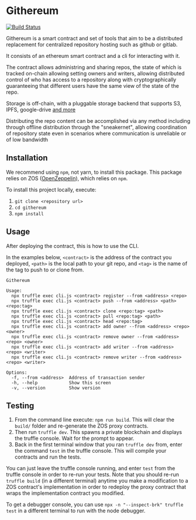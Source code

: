 # Githereum

[![Build Status](https://travis-ci.com/cardstack/githereum.svg?token=icdHtyWxYqeLi6vwJoV4&branch=master)](https://travis-ci.com/cardstack/githereum)

Githereum is a smart contract and set of tools that aim to be a distributed
replacement for centralized repository hosting such as github or gitlab.

It consists of an ethereum smart contract and a cli for interacting with it.

The contract allows administring and sharing repos, the state of which is tracked
on-chain allowing setting owners and writers, allowing distributed control of
who has access to a repository along with cryptographically guaranteeing that
different users have the same view of the state of the repo.

Storage is off-chain, with a pluggable storage backend that supports S3, IPFS,
google-drive [and more](https://www.npmjs.com/package/abstract-blob-store#some-modules-that-use-this)

Distributing the repo content can be accomplished via any method including
through offline distribution through the "sneakernet", allowing coordination of
repository state even in scenarios where communication is unreliable or of low
bandwidth


## Installation

We recommend using `npm`, not yarn, to install this package. This package relies on ZOS ([OpenZeppelin](https://openzeppelin.com/sdk/)), which relies on `npm`.

To install this project locally, execute:
1. `git clone <repository url>`
2. `cd githereum`
3. `npm install`


## Usage

After deploying the contract, this is how to use the CLI.

In the examples below, `<contract>` is the
address of the contract you deployed, `<path>` is the local path to your git repo,
and `<tag>` is the name of the tag to push to or clone from.

```
Githereum

Usage:
  npx truffle exec cli.js <contract> register --from <address> <repo>
  npx truffle exec cli.js <contract> push --from <address> <path> <repo:tag>
  npx truffle exec cli.js <contract> clone <repo:tag> <path>
  npx truffle exec cli.js <contract> pull <repo:tag> <path>
  npx truffle exec cli.js <contract> head <repo:tag>
  npx truffle exec cli.js <contract> add owner --from <address> <repo> <owner>
  npx truffle exec cli.js <contract> remove owner --from <address> <repo> <owner>
  npx truffle exec cli.js <contract> add writer --from <address> <repo> <writer>
  npx truffle exec cli.js <contract> remove writer --from <address> <repo> <writer>

Options:
  -f, --from <address>  Address of transaction sender
  -h, --help            Show this screen
  -v, --version         Show version
```

## Testing
1. From the command line execute: `npm run build`. This will clear the `build/` folder and re-generate the ZOS proxy contracts.
2. Then run `truffle dev`. This spawns a private blockchain and displays the truffle console. Wait for the prompt to appear.
3. Back in the first terminal window that you ran `truffle dev` from, enter the command `test` in the truffle console. This will compile your contracts and run the tests.

You can just leave the truffle console running, and enter `test` from the truffle console in order to re-run your tests. Note that you should re-run `truffle build` (in a different terminal) anytime you make a modification to a ZOS contract's implementation in order to redeploy the proxy contract that wraps the implementation contract you modified.

To get a debugger console, you can use `npx -n "--inspect-brk" truffle test` in a different terminal to run with the node debugger.

